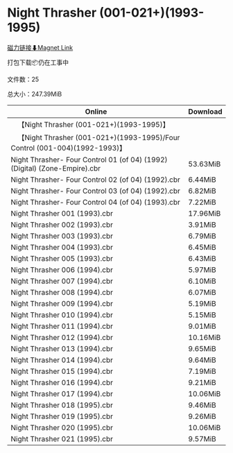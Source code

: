 # Night Thrasher (001-021+)(1993-1995)

[磁力链接⬇Magnet Link](magnet:?xt=urn:btih:38e6f3a984ecbcb81ebf83a12c80d570e9a47f4d&dn=Night%20Thrasher%20%28001-021%2B%29%281993-1995%29)

打包下载📦仍在工事中

文件数：25

总大小：247.39MiB

Online | Download
--- | ---
&emsp;【Night Thrasher (001-021+)(1993-1995)】 | 
&emsp;【Night Thrasher (001-021+)(1993-1995)/Four Control (001-004)(1992-1993)】 | 
Night Thrasher-  Four Control 01 (of 04) (1992) (Digital) (Zone-Empire).cbr | 53.63MiB
Night Thrasher-  Four Control 02 (of 04) (1992).cbr | 6.44MiB
Night Thrasher-  Four Control 03 (of 04) (1992).cbr | 6.82MiB
Night Thrasher-  Four Control 04 (of 04) (1993).cbr | 7.22MiB
Night Thrasher 001 (1993).cbr | 17.96MiB
Night Thrasher 002 (1993).cbr | 3.91MiB
Night Thrasher 003 (1993).cbr | 6.79MiB
Night Thrasher 004 (1993).cbr | 6.45MiB
Night Thrasher 005 (1993).cbr | 6.43MiB
Night Thrasher 006 (1994).cbr | 5.97MiB
Night Thrasher 007 (1994).cbr | 6.10MiB
Night Thrasher 008 (1994).cbr | 6.07MiB
Night Thrasher 009 (1994).cbr | 5.19MiB
Night Thrasher 010 (1994).cbr | 5.15MiB
Night Thrasher 011 (1994).cbr | 9.01MiB
Night Thrasher 012 (1994).cbr | 10.16MiB
Night Thrasher 013 (1994).cbr | 9.65MiB
Night Thrasher 014 (1994).cbr | 9.64MiB
Night Thrasher 015 (1994).cbr | 7.19MiB
Night Thrasher 016 (1994).cbr | 9.21MiB
Night Thrasher 017 (1994).cbr | 10.06MiB
Night Thrasher 018 (1995).cbr | 9.46MiB
Night Thrasher 019 (1995).cbr | 9.26MiB
Night Thrasher 020 (1995).cbr | 10.06MiB
Night Thrasher 021 (1995).cbr | 9.57MiB